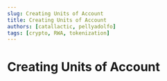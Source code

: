 ```yaml
---
slug: Creating Units of Account
title: Creating Units of Account
authors: [catallactic, pellyadolfo]
tags: [crypto, RWA, tokenization]
---
```


# Creating Units of Account

